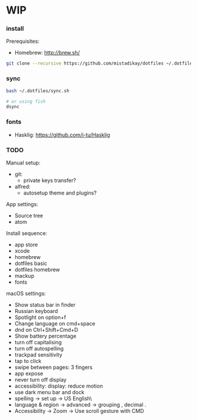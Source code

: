 WIP
===

### install

Prerequisites:
- Homebrew: http://brew.sh/

```bash
git clone --recursive https://github.com/mistadikay/dotfiles ~/.dotfiles && bash ~/.dotfiles/install.sh
```

### sync

```bash
bash ~/.dotfiles/sync.sh

# or using fish
dsync
```

### fonts

- Hasklig: https://github.com/i-tu/Hasklig

### TODO

Manual setup:
- git:
    - private keys transfer?
- alfred:
    - autosetup theme and plugins?

App settings:
- Source tree
- atom

Install sequence:
- app store
- xcode
- homebrew
- dotfiles basic
- dotfiles homebrew
- mackup
- fonts

macOS settings:
- Show status bar in finder
- Russian keyboard
- Spotlight on option+f
- Change language on cmd+space 
- dnd on Ctrl+Shift+Cmd+D
- Show battery percentage
- turn off capitalising
- turn off autospelling
- trackpad sensitivity
- tap to click
- swipe between pages: 3 fingers
- app expose
- never turn off display
- accessibility: display: reduce motion
- use dark menu bar and dock
- spelling -> set up -> US English\
- language & region -> advanced -> grouping , decimal .
- Accessibility -> Zoom -> Use scroll gesture with CMD
